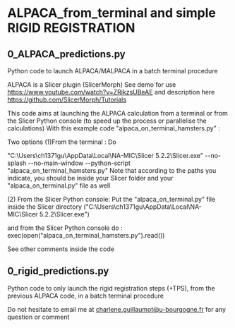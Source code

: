 # ALPACA_from_terminal and simple RIGID REGISTRATION
## 0_ALPACA_predictions.py
Python code to launch ALPACA/MALPACA in a batch terminal procedure

ALPACA is a Slicer plugin (SlicerMorph)
See demo for use https://www.youtube.com/watch?v=ZRikzsUBeAE
and description here https://github.com/SlicerMorph/Tutorials

This code aims at launching the ALPACA calculation from a terminal or from the Slicer Python console (to speed up the process or parallelise the calculations)
With this example code "alpaca_on_terminal_hamsters.py" :

Two options
(1)From the terminal : 
Do

"C:\Users\ch1371gu\AppData\Local\NA-MIC\Slicer 5.2.2\Slicer.exe" --no-splash --no-main-window --python-script "alpaca_on_terminal_hamsters.py"
Note that according to the paths you indicate, you should be inside your Slicer folder and your "alpaca_on_terminal.py" file as well 

(2) From the Slicer Python console: 
Put the "alpaca_on_terminal.py" file inside the Slicer directory ("C:\Users\ch1371gu\AppData\Local\NA-MIC\Slicer 5.2.2\Slicer.exe")

and from the Slicer Python console do : 
exec(open("alpaca_on_terminal_hamsters.py").read())

See other comments inside the code 

## 0_rigid_predictions.py
Python code to only launch the rigid registration steps (+TPS), from the previous ALPACA code, in a batch terminal procedure


Do not hesitate to email me at charlene.guillaumot@u-bourgogne.fr for any question or comment
